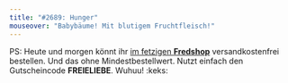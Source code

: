 ```yaml
---
title: "#2689: Hunger"
mouseover: "Babybäume! Mit blutigem Fruchtfleisch!"
---
```


PS:
Heute und morgen könnt ihr <a href="http://fred-o-mat.spreadshirt.net" title="Fredshop">im fetzigen <strong>Fredshop</strong></a> versandkostenfrei bestellen.
Und das ohne Mindestbestellwert.
Nutzt einfach den Gutscheincode <strong>FREIELIEBE</strong>.
Wuhuu!
:keks:
